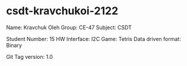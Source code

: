 # csdt-kravchukoi-2122

Name: Kravchuk Oleh
Group: CE-47
Subject: CSDT

Student Number: 15
HW Interface: I2C
Game: Tetris
Data driven format: Binary

Git Tag version: 1.0